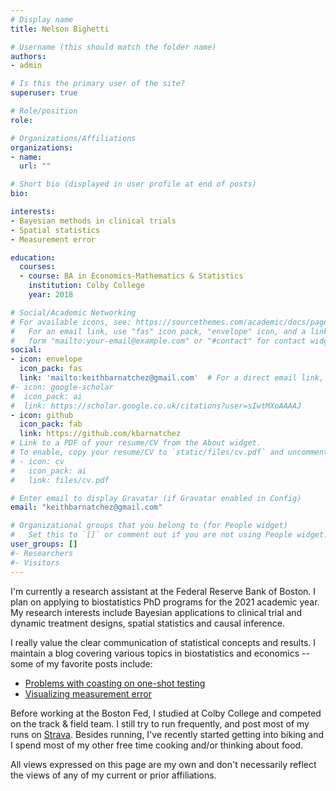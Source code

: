 ```yaml
---
# Display name
title: Nelson Bighetti

# Username (this should match the folder name)
authors:
- admin

# Is this the primary user of the site?
superuser: true

# Role/position
role:

# Organizations/Affiliations
organizations:
- name: 
  url: ""

# Short bio (displayed in user profile at end of posts)
bio: 

interests:
- Bayesian methods in clinical trials
- Spatial statistics
- Measurement error

education:
  courses:
  - course: BA in Economics-Mathematics & Statistics
    institution: Colby College
    year: 2018

# Social/Academic Networking
# For available icons, see: https://sourcethemes.com/academic/docs/page-builder/#icons
#   For an email link, use "fas" icon pack, "envelope" icon, and a link in the
#   form "mailto:your-email@example.com" or "#contact" for contact widget.
social:
- icon: envelope
  icon_pack: fas
  link: 'mailto:keithbarnatchez@gmail.com'  # For a direct email link, use "mailto:test@example.org".
#- icon: google-scholar
#  icon_pack: ai
#  link: https://scholar.google.co.uk/citations?user=sIwtMXoAAAAJ
- icon: github
  icon_pack: fab
  link: https://github.com/kbarnatchez
# Link to a PDF of your resume/CV from the About widget.
# To enable, copy your resume/CV to `static/files/cv.pdf` and uncomment the lines below.
# - icon: cv
#   icon_pack: ai
#   link: files/cv.pdf

# Enter email to display Gravatar (if Gravatar enabled in Config)
email: "keithbarnatchez@gmail.com"

# Organizational groups that you belong to (for People widget)
#   Set this to `[]` or comment out if you are not using People widget.
user_groups: []
#- Researchers
#- Visitors
---
```


I'm currently a research assistant at the Federal Reserve Bank of Boston. I plan on applying to biostatistics PhD programs for the 2021 academic year. My research interests include Bayesian applications to clinical trial and dynamic treatment designs, spatial statistics and causal inference. 

I really value the clear communication of statistical concepts and results. I maintain a blog covering various topics in biostatistics and economics -- some of my favorite posts include:
- [Problems with coasting on one-shot testing](https://kbarnatchez.github.io/blog/covid-testing/)
- [Visualizing measurement error](https://kbarnatchez.github.io/blog/meas_error/)

Before working at the Boston Fed, I studied at Colby College and competed on the track & field team. I still try to run frequently, and post most of my runs on [Strava](https://www.strava.com/athletes/40930645). Besides running, I've recently started getting into biking and I spend most of my other free time cooking and/or thinking about food.

All views expressed on this page are my own and don't necessarily reflect the views of any of my current or prior affiliations.

